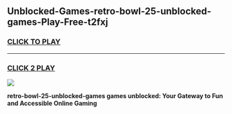 
## Unblocked-Games-retro-bowl-25-unblocked-games-Play-Free-t2fxj
<h3>
<a href="https://premium76.site?title=retro-bowl-25-unblocked-games&ref=18A">CLICK TO PLAY</a></h3>
<hr>

<h3>
<a href="https://premium76.site?title=retro-bowl-25-unblocked-games&ref=18A">CLICK 2 PLAY</a>
  
</h3>

<a href="https://premium76.site?title=retro-bowl-25-unblocked-games&ref=18A"><img src="https://clearcache.store/games.png"></a>


**retro-bowl-25-unblocked-games games unblocked: Your Gateway to Fun and Accessible Online Gaming**
